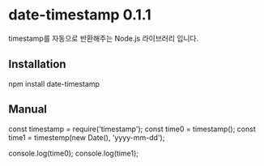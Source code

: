 # date-timestamp 0.1.1

timestamp를 자동으로 반환해주는 Node.js 라이브러리 입니다.

## Installation

npm install date-timestamp

## Manual

const timestamp = require('timestamp');
const time0 = timestamp();
const time1 = timestemp(new Date(), 'yyyy-mm-dd');

console.log(time0);
console.log(time1);

